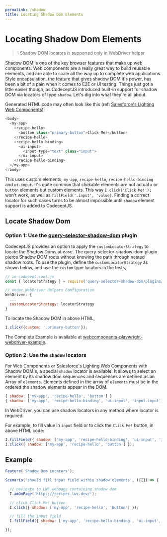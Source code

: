 ```yaml
---
permalink: /shadow
title: Locating Shadow Dom Elements
---
```


# Locating Shadow Dom Elements

> ℹ Shadow DOM locators is supported only in WebDriver helper

Shadow DOM is one of the key browser features that make up web components. Web components are a really great way to build reusable elements, and are able to scale all the way up to complete web applications. Style encapsulation, the feature that gives shadow DOM it's power, has been a bit of a pain when it comes to E2E or UI testing. Things just got a little easier though, as CodeceptJS introduced built-in support for shadow DOM via locators of type `shadow`. Let's dig into what they're all about.

Generated HTML code may often look like this (ref: [Salesforce's Lighting Web Components](https://github.com/salesforce/lwc)):

```js
<body>
  <my-app>
    <recipe-hello>
      <button class="primary-button">Click Me!</button>
    </recipe-hello>
    <recipe-hello-binding>
      <ui-input>
        <input type="text" class="input">
      </ui-input>
    </recipe-hello-binding>
  </my-app>
</body>
```

This uses custom elements, `my-app`, `recipe-hello`, `recipe-hello-binding` and `ui-input`. It's quite common that clickable elements are not actual `a` or `button` elements but custom elements. This way `I.click('Click Me!');` won't work, as well as `fillField('.input', 'value)`. Finding a correct locator for such cases turns to be almost impossible until `shadow` element support is added to CodeceptJS.

## Locate Shadow Dom

### Option 1: Use the [query-selector-shadow-dom](https://github.com/Georgegriff/query-selector-shadow-dom) plugin

CodeceptJS provides an option to apply the `customLocatorStrategy` to locate the Shadow Doms at ease. The query-selector-shadow-dom plugin pierce Shadow DOM roots without knowing the path through nested shadow roots. To use the plugin, define the `customLocatorStrategy` as shown below, and use the `custom` type locators in the tests,

```js
// in codecept.conf.js
const { locatorStrategy } = require('query-selector-shadow-dom/plugins/webdriverio');

// under WebDriver Helpers Configuration
WehDriver: {
  ...
  customLocatorStrategy: locatorStrategy
}
```

To locate the Shadow DOM in above HTML,

```js
I.click({custom: '.primary-button'});
```

The Complete Example is available at [webcomponents-playwright-webdriver-example](https://github.com/salesforce/codeceptjs-bdd/tree/develop/examples/webcomponents-playwright-webdriver-example).

### Option 2: Use the `shadow` locators

For Web Components or [Salesforce's Lighting Web Components](https://github.com/salesforce/lwc) with Shadow DOM's, a special `shadow` locator is available. It allows to select an element by its shadow dom sequences and sequences are defined as an Array of `elements`. Elements defined in the array of `elements` must be in the ordered the shadow elements appear in the DOM.

```js
{ shadow: ['my-app', 'recipe-hello', 'button'] }
{ shadow: ['my-app', 'recipe-hello-binding', 'ui-input', 'input.input'] }
```

In WebDriver, you can use shadow locators in any method where locator is required.

For example, to fill value in `input` field or to click the `Click Me!` button, in above HTML code:

```js
I.fillField({ shadow: ['my-app', 'recipe-hello-binding', 'ui-input', 'input.input'] }, 'value');
I.click({ shadow: ['my-app', 'recipe-hello', 'button'] });
```

## Example

```js
Feature('Shadow Dom Locators');

Scenario('should fill input field within shadow elements', ({I}) => {

  // navigate to LWC webpage containing shadow dom
  I.amOnPage('https://recipes.lwc.dev/');

  // click Click Me! button
  I.click({ shadow: ['my-app', 'recipe-hello', 'button'] });

  // fill the input field
  I.fillField({ shadow: ['my-app', 'recipe-hello-binding', 'ui-input', 'input.input'] }, 'value');

});


```
